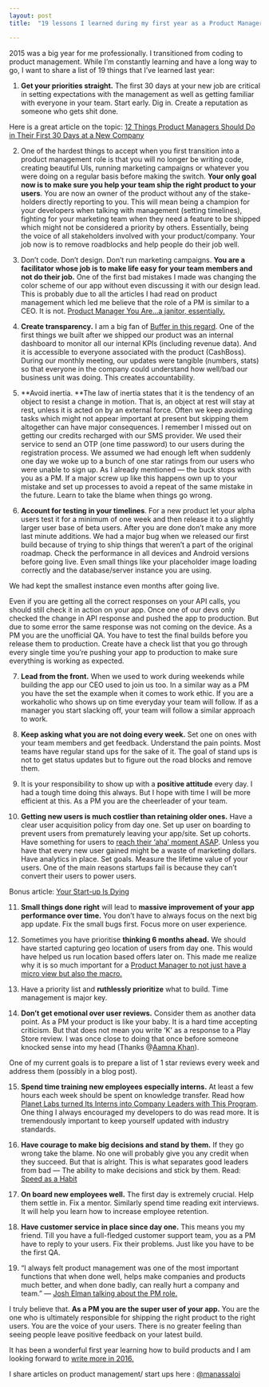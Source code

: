 ```yaml
---
layout: post
title:  "19 lessons I learned during my first year as a Product Manager"

---
```



2015 was a big year for me professionally. I transitioned from coding to product management. While I’m constantly learning and have a long way to go, I want to share a list of 19 things that I’ve learned last year:

1) **Get your priorities straight.** The first 30 days at your new job are critical in setting expectations with the management as well as getting familiar with everyone in your team. Start early. Dig in. Create a reputation as someone who gets shit done.

Here is a great article on the topic: [12 Things Product Managers Should Do in Their First 30 Days at a New Company](https://library.gv.com/12-things-product-managers-should-do-in-their-first-30-days-at-a-new-company-326f1a4ae53b#.eusht72gj)

2) One of the hardest things to accept when you first transition into a product management role is that you will no longer be writing code, creating beautiful UIs, running marketing campaigns or whatever you were doing on a regular basis before making the switch. **Your only goal now is to make sure you help your team ship the right product to your users**. You are now an owner of the product without any of the stake- holders directly reporting to you. This will mean being a champion for your developers when talking with management (setting timelines), fighting for your marketing team when they need a feature to be shipped which might not be considered a priority by others. Essentially, being the voice of all stakeholders involved with your product/company. Your job now is to remove roadblocks and help people do their job well.

3) Don’t code. Don’t design. Don’t run marketing campaigns. **You are a facilitator whose job is to make life easy for your team members and not do their job.** One of the first bad mistakes I made was changing the color scheme of our app without even discussing it with our design lead. This is probably due to all the articles I had read on product management which led me believe that the role of a PM is similar to a CEO. It is not. [Product Manager You Are…a janitor, essentially.](https://medium.com/@matbalez/product-manager-you-are-664d83ee702e#.65t0wa9qk)

4) **Create transparency.** I am a big fan of [Buffer in this regard](https://zapier.com/blog/buffer-transparency/). One of the first things we built after we shipped our product was an internal dashboard to monitor all our internal KPIs (including revenue data). And it is accessible to everyone associated with the product (CashBoss). During our monthly meeting, our updates were tangible (numbers, stats) so that everyone in the company could understand how well/bad our business unit was doing. This creates accountability.

5) **Avoid inertia. **The law of inertia states that it is the tendency of an object to resist a change in motion. That is, an object at rest will stay at rest, unless it is acted on by an external force. Often we keep avoiding tasks which might not appear important at present but skipping them altogether can have major consequences. I remember I missed out on getting our credits recharged with our SMS provider. We used their service to send an OTP (one time password) to our users during the registration process. We assumed we had enough left when suddenly one day we woke up to a bunch of one star ratings from our users who were unable to sign up. As I already mentioned — the buck stops with you as a PM. If a major screw up like this happens own up to your mistake and set up processes to avoid a repeat of the same mistake in the future. Learn to take the blame when things go wrong.

6) **Account for testing in your timelines**. For a new product let your alpha users test it for a minimum of one week and then release it to a slightly larger user base of beta users. After you are done don’t make any more last minute additions. We had a major bug when we released our first build because of trying to ship things that weren’t a part of the original roadmap. Check the performance in all devices and Android versions before going live. Even small things like your placeholder image loading correctly and the database/server instance you are using.

We had kept the smallest instance even months after going live.

Even if you are getting all the correct responses on your API calls, you should still check it in action on your app. Once one of our devs only checked the change in API response and pushed the app to production. But due to some error the same response was not coming on the device. As a PM you are the unofficial QA. You have to test the final builds before you release them to production. Create have a check list that you go through every single time you’re pushing your app to production to make sure everything is working as expected.

7) **Lead from the front.** When we used to work during weekends while building the app our CEO used to join us too. In a similar way as a PM you have the set the example when it comes to work ethic. If you are a workaholic who shows up on time everyday your team will follow. If as a manager you start slacking off, your team will follow a similar approach to work.

8) **Keep asking what you are not doing every week.** Set one on ones with your team members and get feedback. Understand the pain points. Most teams have regular stand ups for the sake of it. The goal of stand ups is not to get status updates but to figure out the road blocks and remove them.

9) It is your responsibility to show up with a **positive attitude** every day. I had a tough time doing this always. But I hope with time I will be more efficient at this. As a PM you are the cheerleader of your team.

10) **Getting new users is much costlier than retaining older ones.** Have a clear user acquisition policy from day one. Set up user on boarding to prevent users from prematurely leaving your app/site. Set up cohorts. Have something for users to [reach their ‘aha’ moment ASAP](https://blog.modeanalytics.com/facebook-aha-moment-simpler-than-you-think/). Unless you have that every new user gained might be a waste of marketing dollars. Have analytics in place. Set goals. Measure the lifetime value of your users. One of the main reasons startups fail is because they can’t convert their users to power users.

Bonus article: [Your Start-up Is Dying](http://www.foundingfuel.com/article/your-startup-is-dying/)

11) **Small things done right** will lead to **massive improvement of your app performance over time.** You don’t have to always focus on the next big app update. Fix the small bugs first. Focus more on user experience.

12) Sometimes you have prioritise **thinking 6 months ahead.** We should have started capturing geo location of users from day one. This would have helped us run location based offers later on. This made me realize why it is so much important for a [Product Manager to not just have a micro view but also the macro.](https://medium.com/the-year-of-the-looking-glass/the-two-ways-of-building-ddc1587cb3f6#.i7pi7q5k0)

13) Have a priority list and **ruthlessly prioritize** what to build. Time management is major key.

14) **Don’t get emotional over user reviews.** Consider them as another data point. As a PM your product is like your baby. It is a hard time accepting criticism. But that does not mean you write ‘K’ as a response to a Play Store review. I was once close to doing that once before someone knocked sense into my head (Thanks @[Aamna Khan](https://www.linkedin.com/in/aamna92)).

One of my current goals is to prepare a list of 1 star reviews every week and address them (possibly in a blog post).

15) **Spend time training new employees especially interns.** At least a few hours each week should be spent on knowledge transfer. Read how [Planet Labs turned Its Interns into Company Leaders with This Program](http://firstround.com/review/planet-labs-turned-its-interns-into-company-leaders-with-this-program/). One thing I always encouraged my developers to do was read more. It is tremendously important to keep yourself updated with industry standards.

16) **Have courage to make big decisions and stand by them.** If they go wrong take the blame. No one will probably give you any credit when they succeed. But that is alright. This is what separates good leaders from bad — The ability to make decisions and stick by them. Read: [Speed as a Habit](http://firstround.com/review/speed-as-a-habit/)

17) **On board new employees well.** The first day is extremely crucial. Help them settle in. Fix a mentor. Similarly spend time reading exit interviews. It will help you learn how to increase employee retention.

18) **Have customer service in place since day one.** This means you my friend. Till you have a full-fledged customer support team, you as a PM have to reply to your users. Fix their problems. Just like you have to be the first QA.

19) “I always felt product management was one of the most important functions that when done well, helps make companies and products much better, and when done badly, can really hurt a company and team.” — [Josh Elman talking about the PM role.](https://medium.com/greylock-perspectives/let-s-talk-about-product-management-d7bc5606e0c4#.5vjhqqjtl)

I truly believe that. **As a PM you are the super user of your app.** You are the one who is ultimately responsible for shipping the right product to the right users. You are the voice of your users. There is no greater feeling than seeing people leave positive feedback on your latest build.

It has been a wonderful first year learning how to build products and I am looking forward to [write more in 2016.](https://medium.com/the-year-of-the-looking-glass/write-in-2016-938f569b535e#.sntzhtsv0)

I share articles on product management/ start ups here : [@manassaloi](https://twitter.com/manas_saloi)
